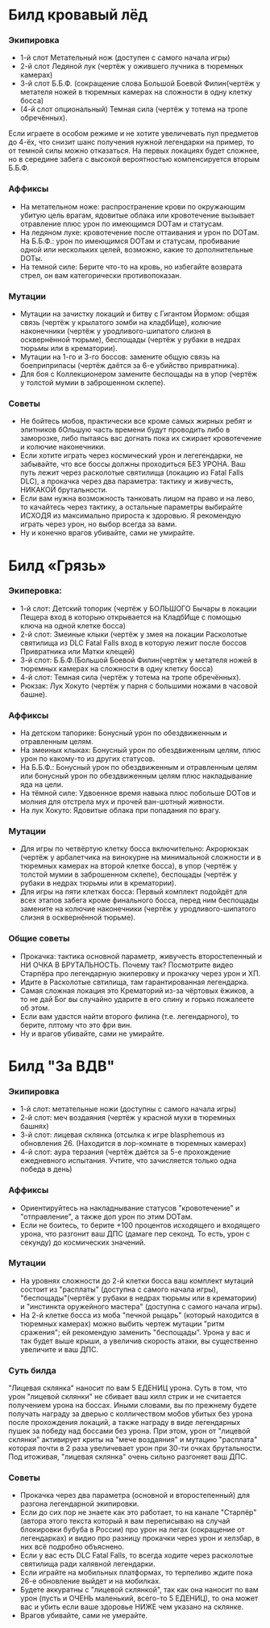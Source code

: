 # Билд кровавый лёд

### Экипировка
- 1-й слот
Метательный нож (доступен с самого начала игры)
- 2-й слот 
Ледяной лук (чертёж у ожившего лучника в тюремных камерах)
- 3-й слот
Б.Б.Ф. (сокращение слова Большой Боевой Филин(чертёж у метателя ножей в тюремных камерах на сложности в одну клетку босса)
- (4-й слот опциональный)
Темная сила (чертёж у тотема на тропе обречённых). 

Если играете в особом режиме и не хотите увеличевать пул предметов до 4-ёх, что снизит шанс получения нужной легендарки на пример, то от темной силы можно отказаться. На первых локациях будет сложнее, но в середине забега с высокой вероятностью компенсируется вторым Б.Б.Ф.

### Аффиксы
- На метательном ноже: распространение крови по окружающим убитую цель врагам, ядовитые облака или кровотечение вызывает отравление плюс урон по имеющимся DOTам и статусам.
- На ледяном луке: кровотечение после оттаивания и урон по DOTам.
На Б.Б.Ф.: урон по имеющимся DOTам и статусам, пробивание одной или нескольких целей, возможно, какие то дополнительные DOTы.
- На темной силе: Берите что-то на кровь, но избегайте возврата стрел, он вам категорически противопоказан.

### Мутации
- Мутации на зачистку локаций и битву с Гигантом Йормом: общая связь (чертёж у крылатого зомби на кладбИще), колючие наконечники (чертёж у уродливого-шипатого слизня в осквернённой тюрьме), беспощады (чертёж у рубаки в недрах тюрьмы или в крематории).
- Мутации на 1-го и 3-го боссов: замените общую связь на боеприприпасы (чертёж даётся за 6-е убийство привратника).
- Для боя с Коллекционером замените беспощады на в упор (чертёж у толстой мумии в заброшенном склепе).

### Советы
- Не бойтесь мобов, практически все кроме самых жирных ребят и элитников бОльшую часть времени будут проводить либо в заморозке, либо пытаясь вас догнать пока их сжирает кровотечение и колючие наконечники. 
- Если хотите играть через космический урон и легегендарки, не забывайте, что все боссы должны проходиться БЕЗ УРОНА. Ваш путь лежит через расколотые святилища (локацию из Fatal Falls DLC), а прокачка через два параметра: тактику и живучесть, НИКАКОЙ брутальности.  
- Если вам нужна возможность танковать лицом на право и на лево, то качайтесь через тактику, а остальные параметры выбирайте ИСХОДЯ из максимально прироста к здоровью. Я рекомендую играть через урон, но выбор всегда за вами. 
- Ну и конечно врагов убивайте, сами не умирайте.


# Билд «Грязь»

### Экиперовка:
- 1-й слот:
Детский топорик (чертёж у БОЛЬШОГО Бычары в локации Пещера вход в которыю открывается на КладбИще с помощью ключа на одной клетке босса)
- 2-й слот:
Змеиные клыки (чертёж у змея на локации Расколотые святилища из DLC Fatal Falls вход в которую лежит после боссов Привратника или Матки клещей)
- 3-й слот: 
Б.Б.Ф.(Большой Боевой Филин(чертёж у метателя ножей в тюремных камерах на сложности в одну клетку босса)
- 4-й слот:
Темная сила (чертёж у тотема на тропе обречённых).
- Рюкзак: Лук Хокуто (чертёж у парня с большими ножами в часовой башне).

### Аффиксы
- На детском тапорике: Бонусный урон по обездвиженным и отравленным целям.
- На змеиных клыках: Бонусный урон по обездвиженным целям, плюс урон по какому-то из других статусов.
- На Б.Б.Ф.: Бонусный урон по обездвиженным и отравленным целям или 
бонусный урон по обездвиженным целям плюс накладывание яда на цели.
- На тёмной силе: Удвоенное время навыка плюс побольше DOTов и молния для отстрела мух и прочей ван-шотный живности.
- На лук Хокуто: Ядовитые облака при попадания по врагу.

### Мутации
- Для игры по четвёртую клетку босса включительно: Акрорюкзак (чертёж у арбалетчика на винокурне на минимальной сложности и в тюремных камерах на второй клетке босса), в упор (чертёж у толстой мумии в заброшенном склепе), беспощады (чертёж у рубаки в недрах тюрьмы или в крематории).
- Для игры на пяти клетках босса: Первый комплект подойдёт для всех этапов забега кроме финального босса,
перед ним беспощады замените на колючие наконечники (чертёж у уродливого-шипатого слизня в осквернённой тюрьме).

### Общие советы
- Прокачка: тактика основной параметр, живучесть второстепенный и НИ ОЧКА В БРУТАЛЬНОСТЬ. Почему так? Посмотрите видео Старпёра про легендарную экиперовку и прокачку через урон и ХП.
- Идите в Расколотые свтилища,
там гарантированная легендарка.
- Самая сложная локация это Крематорий из-за чёртовых ёжиков, а то не дай Бог вы случайно ударите в его спину и горько пожалеете об этом.
- Если вам удастся найти второго филина (т.е. легендарного),
то берите, плтому что это фри вин.
- Ну и врагов убивайте, сами не умирайте.

# Билд "За ВДВ"

### Экипировка
- 1-й слот: метательные ножи (доступны с самого начала игры) 
- 2-й слот: меч воздаяния (чертёж у красной мухи в тюремных башнях)
- 3-й слот: лицевая склянка (отсылка к игре blasphemous из обновления 26. (Находится в лор-комнате в тюремных камерах)
- 4-й слот: аура терзания (чертёж даётся за 5-е прохождение ежедневного испытания. Учтите, что зачисляется только одна победа в день)

### Аффиксы
- Ориентируйтесь на накладнывание статусов "кровотечение" и "отправление", а также доп урон по этим DOTам. 
- Если не боитесь, то берите +100 процентов исходящего и входящего урона, что разгонит ваш ДПС (дамаге пер секонд. То есть, урон с секунду) до космических значений.

### Мутации
- На уровнях сложности до 2-й клетки босса ваш комплект мутаций состоит из "расплаты" (доступна с самого начала игры), "беспощады"(чертёж у рубаки в недрах тюрьмы или в крематории) и "инстинкта оружейного мастера" (доступна с самого начала игры). 
- На 2-й клетке босса из моба "печной рыцарь" (который находится в тюремных камерах) можно выбить чертеж мутации "ритм сражения"; ей рекомендую заменить "беспощады". Урона у вас и так будет выше крыши, а увеличив скорость атаки, вы существенно увеличите и ваш ДПС.

### Суть билда
"Лицевая склянка" наносит по вам 5 ЕДЕНИЦ урона. Суть в том, что урон "лицевой склянки" не сбивает ваш килл стрик и не считается получением урона на боссах. Иными словами, вы по прежнему будете получать награду за дверью с колличеством мобов убитых без урона после прохождения локаций, а также награду в виде легендарных пушек за победу над боссами без урона. При этом, урон от "лицевой склянки" активирует криты на "мече воздаяния" и мутацию "расплата" которая почти в 2 раза увеличевает урон при 30-ти очках брутальности. Под итоживая, "лицевая склянка" очень сильно разгоняет ваш ДПС. 

### Советы
- Прокачка через два параметра (основной и второстепенный) для разгона легендарной экипировки. 
- Если до сих пор не знаете как это работает, то на канале "Старпёр"(автора этого текста который я вам переписываю на случай блокировки бубуба в России) про урон на легах (сокращение от легендарках) и видио про разницу прокачки через урон и хелзбар, в них всё подробно объяснено. 
- Если у вас есть DLC Fatal Falls, то всегда ходите через расколотые святилища ради халявной легендарки. 
- Если играйте на мобильных платформах, то терпеливо ждите пока 26-е обновление выйдет и на мобилках.
- Будете аккуратны с "лицевой склянкой", так как она наносит по вам урон (пусть и ОЧЕНЬ маленький, всего-то 5 ЕДЕНИЦ), то она может вас и убить если ваше здоровье НИЖЕ чем указано на склянке.
- Врагов убивайте, сами не умерайте.



